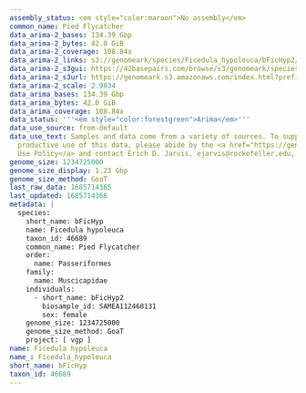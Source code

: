 ```yaml
---
assembly_status: <em style="color:maroon">No assembly</em>
common_name: Pied Flycatcher
data_arima-2_bases: 134.39 Gbp
data_arima-2_bytes: 42.0 GiB
data_arima-2_coverage: 108.84x
data_arima-2_links: s3://genomeark/species/Ficedula_hypoleuca/bFicHyp2/genomic_data/arima/<br>
data_arima-2_s3gui: https://42basepairs.com/browse/s3/genomeark/species/Ficedula_hypoleuca/bFicHyp2/genomic_data/arima/
data_arima-2_s3url: https://genomeark.s3.amazonaws.com/index.html?prefix=species/Ficedula_hypoleuca/bFicHyp2/genomic_data/arima/
data_arima-2_scale: 2.9834
data_arima_bases: 134.39 Gbp
data_arima_bytes: 42.0 GiB
data_arima_coverage: 108.84x
data_status: '''<em style="color:forestgreen">Arima</em>'''
data_use_source: from-default
data_use_text: Samples and data come from a variety of sources. To support fair and
  productive use of this data, please abide by the <a href="https://genome10k.soe.ucsc.edu/data-use-policies/">Data
  Use Policy</a> and contact Erich D. Jarvis, ejarvis@rockefeller.edu, with any questions.
genome_size: 1234725000
genome_size_display: 1.23 Gbp
genome_size_method: GoaT
last_raw_data: 1685714365
last_updated: 1685714366
metadata: |
  species:
    short_name: bFicHyp
    name: Ficedula hypoleuca
    taxon_id: 46689
    common_name: Pied Flycatcher
    order:
      name: Passeriformes
    family:
      name: Muscicapidae
    individuals:
      - short_name: bFicHyp2
        biosample_id: SAMEA112468131
        sex: female
    genome_size: 1234725000
    genome_size_method: GoaT
    project: [ vgp ]
name: Ficedula hypoleuca
name_: Ficedula_hypoleuca
short_name: bFicHyp
taxon_id: 46689
---
```

